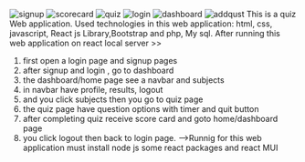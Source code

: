 ![signup](https://github.com/user-attachments/assets/3acc402a-cefa-447b-a8fa-e15773849c1d)
![scorecard](https://github.com/user-attachments/assets/a59ecd3e-6847-43a1-b946-65c95956a2bd)
![quiz](https://github.com/user-attachments/assets/5b674b6c-9cd2-4f04-8a30-587a768b78b0)
![login](https://github.com/user-attachments/assets/9a5901bf-cae0-4144-b74d-1e54528e1489)
![dashboard](https://github.com/user-attachments/assets/815042c1-1b21-40a8-b6c2-7da79b62ffaf)
![addqust](https://github.com/user-attachments/assets/c0b4f2e0-ba27-46d4-9edb-cbbff252b2f1)
This is a quiz Web application.
Used technologies in this web application: html, css, javascript, React js Library,Bootstrap  and php, My sql.
After running this web application on react local server >> 
 1. first open a login page and signup pages
 2. after signup and login , go to dashboard
 3. the dashboard/home page see a navbar and subjects
 4. in navbar have profile, results, logout
 5. and you click subjects then you go to quiz page
 6. the quiz page have question options with timer and quit button
 7. after completing quiz receive score card and goto home/dashboard page
 8. you click logout then back to login page.
-->Runnig for this web application must install node js some react packages and react MUI
 
